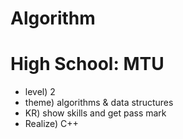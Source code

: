 # Algorithm

# High School: MTU
 * level) 2
 * theme) algorithms & data structures
 * KR) show skills and get pass mark
 * Realize) C++
